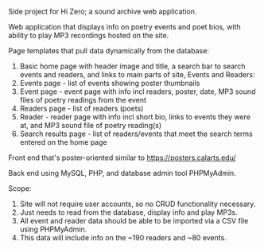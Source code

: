 Side project for Hi Zero; a sound archive web application.

Web application that displays info on poetry events and poet bios, with ability to play MP3 recordings hosted on the site.

Page templates that pull data dynamically from the database:
1. Basic home page with header image and title, a search bar to search events and readers, and links to main parts of site, Events and Readers:
2. Events page - list of events showing poster thumbnails
3. Event page - event page with info incl readers, poster, date, MP3 sound files of poetry readings from the event
4. Readers page - list of readers (poets)
5. Reader - reader page with info incl short bio, links to events they were at, and MP3 sound file of poetry reading(s)
6. Search results page - list of readers/events that meet the search terms entered on the home page

Front end that's poster-oriented similar to https://posters.calarts.edu/

Back end using MySQL, PHP, and database admin tool PHPMyAdmin.

Scope:
1. Site will not require user accounts, so no CRUD functionality necessary.
2. Just needs to read from the database, display info and play MP3s.
3. All event and reader data should be able to be imported via a CSV file using PHPMyAdmin.
4. This data will include info on the ~190 readers and ~80 events.